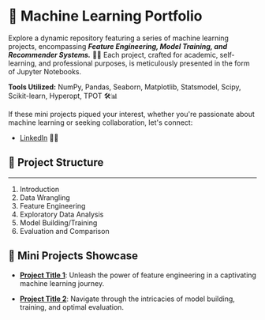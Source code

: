 # 🤖 Machine Learning Portfolio

Explore a dynamic repository featuring a series of machine learning projects, encompassing ***Feature Engineering, Model Training, and Recommender Systems.*** 🧠🚀 Each project, crafted for academic, self-learning, and professional purposes, is meticulously presented in the form of Jupyter Notebooks.

**Tools Utilized:** NumPy, Pandas, Seaborn, Matplotlib, Statsmodel, Scipy, Scikit-learn, Hyperopt, TPOT 🛠️📊

 If these mini projects piqued your interest, whether you're passionate about machine learning or seeking collaboration, let's connect:

- [LinkedIn](https://www.linkedin.com/in/kailas-p-sudheer-6bb244201/) 🤝🌐

## 📑 Project Structure
-----------------------------
1. Introduction
2. Data Wrangling
3. Feature Engineering 
4. Exploratory Data Analysis
5. Model Building/Training
6. Evaluation and Comparison

## 📘 Mini Projects Showcase
  - [**Project Title 1**](Notebook_Link_1): Unleash the power of feature engineering in a captivating machine learning journey.

  - [**Project Title 2**](Notebook_Link_2): Navigate through the intricacies of model building, training, and optimal evaluation.

   
